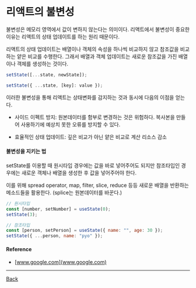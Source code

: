 # 리액트의 불변성

불변성은 메모리 영역에서 값이 변하지 않는다는 의미이다. 리액트에서 불변성이 중요한 이유는 리액트의 상태 업데이트를 하는 원리 때문이다.

리액트의 상태 업데이트는 배열이나 객체의 속성을 하나씩 비교하지 않고 참조값을 비교하는 얕은 비교를 수행한다. 그래서 배열과 객체 업데이트는 새로운 참조값을 가진 배열이나 객체를 생성하는 것이다.

```jsx
setState([...state, newState]);

setState({ ...state, [key]: value });
```

이러한 불변성을 통해 리액트는 상태변화를 감지하는 것과 동시에 다음의 이점을 얻는다.

- 사이드 이펙트 방지: 원본데이터를 함부로 변경하는 것은 위험하다. 복사본을 만들어 사용하기에 예상치 못한 오류를 방지할 수 있다.

- 효율적인 상태 업데이트: 깊은 비교가 아닌 얕은 비교로 계산 리소스 감소

#### 불변성을 지키는 법

setState를 이용할 때 원시타입 경우에는 값을 바로 넣어주어도 되지만 참조타입인 경우에는 새로운 객체나 배열을 생성한 후 값을 넣어주어야 한다.

이를 위해 spread operator, map, filter, slice, reduce 등등 새로운 배열을 반환하는 메소드들을 활용한다. (splice는 원본데이터를 바꾼다.)

```jsx
// 원시타입
const [number, setNumber] = useState(0);
setState(3);

// 참조타입
const [person, setPerson] = useState({ name: "", age: 30 });
setState({ ...person, name: "pyo" });
```

#### Reference

- [www.google.com](www.google.com)

---

[Back](../README.md)
